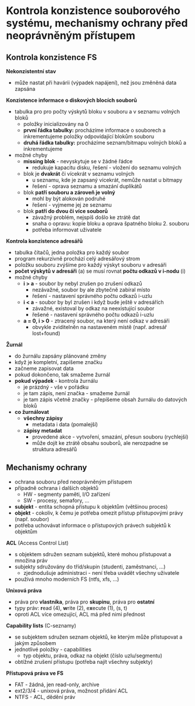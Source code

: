 # Kontrola konzistence souborového systému, mechanismy ochrany před neoprávněným přístupem

## Kontrola konzistence FS

**Nekonzistentní stav**
- může nastat při havárii (výpadek napájení), než jsou změněná data zapsána

**Konzistence informace o diskových blocích souborů**
- tabulka pro pro počty výskytů bloku v souboru a v seznamu volných bloků
	- položky inicializovány na 0
	- **první řádka tabulky:** procházíme informace o souborech a inkrementujeme položky odpovídající blokům souboru
	- **druhá řádka tabulky:** procházíme seznam/bitmapu volných bloků a inkrementujeme
- možné chyby
	- **missing blok** - nevyskytuje se v žádné řádce
		- redukuje kapacitu disku, řešení - vložení do seznamu volných
	- blok je **dvakrát** či vícekrát v seznamu volných
		- u seznamu, kde je zapsaný vícekrát, nemůže nastat u bitmapy
		- řešení - oprava seznamu a smazání duplikátů
	- blok **patří souboru a zároveň je volný**
		- mohl by být alokován podruhé
		- řešení - vyjmeme jej ze seznamu
	- blok **patří do dvou či více souborů**
		- závažný problém, nejspíš došlo ke ztrátě dat
		- snaha o opravu: kopie bloku a oprava špatného bloku 2. souboru
		- potřeba informovat uživatele

**Kontrola konzistence adresářů**
- tabulka čítačů, jedna položka pro každý soubor
- program rekurzivně prochází celý adresářový strom
- položku souboru zvýšíme pro každý výskyt souboru v adresáři
- **počet výskytů v adresáři** (a) se musí rovnat **počtu odkazů v i-nodu** (i)
- možné chyby
	- **i > a** - soubor by nebyl zrušen po zrušení odkazů
		- nezávažné, soubor by ale zbytečně zabíral místo
		- řešení - nastavení správného počtu odkazů i-uzlu
	- **i < a** - soubor by byl zrušen i když bude ještě v adresářích
		- závažné, existoval by odkaz na neexistující soubor
		- řešené - nastavení správného počtu odkazů i-uzlu
	- **a = 0, i > 0** - ztracený soubor, na který není odkaz v adresáři
		- obvykle zviditelněn na nastaveném místě (např. adresář lost+found)

**Žurnál**
- do žurnálu zapsány plánované změny
- když je kompletní, zapíšeme značku
- začneme zapisovat data
- pokud dokončeno, tak smažeme žurnál
- **pokud výpadek** - kontrola žurnálu
	- je prázdný - vše v pořádku
	- je tam zápis, není značka - smažeme žurnál
	- je tam zápis včetně značky - přepíšeme obsah žurnálu do datových bloků
- **co žurnálovat**
	- **všechny zápisy**
		- metadata i data (pomalejší)
	- **zápisy metadat**
		- provedené akce - vytvoření, smazání, přesun souboru (rychlejší)
		- může dojít ke ztrátě obsahu souborů, ale nerozpadne se struktura adresářů

## Mechanismy ochrany

- ochrana souboru před neoprávněným přístupem
- případně ochrana i dalších objektů
	- HW - segmenty paměti, I/O zařízení
	- SW - procesy, semafory, ...
- **subjekt** - entita schopná přístupu k objektům (většinou proces)
- **objekt** - cokoliv, k čemu je potřeba omezit přístup přístupovými právy (např. soubor)
- potřeba uchovávat informace o přístupových právech subjektů k objektům

**ACL** (Access Control List)
- s objektem sdružen seznam subjektů, které mohou přistupovat a množina práv
- subjekty sdružovány do tříd/skupin (studenti, zaměstnanci, ...)
	- zjednodušuje administraci - není třeba uvádět všechny uživatele
- používá mnoho moderních FS (ntfs, xfs, ...)

**Unixová práva**
- práva pro **vlastníka**, práva pro **skupinu**, práva pro **ostatní**
- typy práv: **r**ead (4), **w**rite (2), e**x**ecute (1), (s, t)
- oproti ACL více omezující, ACL má před nimi přednost

**Capability lists** (C-seznamy)
- se subjektem sdružen seznam objektů, ke kterým může přistupovat a jakým způsobem
- jednotlivé položky - capabilities
	- typ objektu, práva, odkaz na objekt (číslo uzlu/segmentu)
- obtížné zrušení přístupu (potřeba najít všechny subjekty)

**Přístupová práva ve FS**
- FAT - žádná, jen read-only, archive
- ext2/3/4 - unixová práva, možnost přidání ACL
- NTFS - ACL, dědění práv
